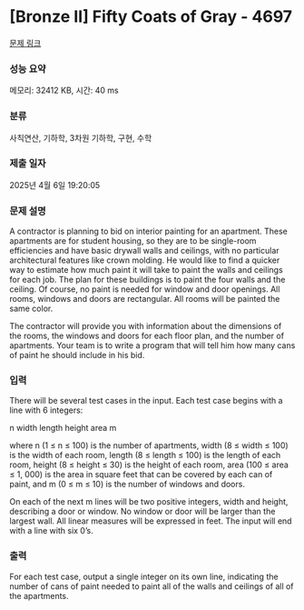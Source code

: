 # [Bronze II] Fifty Coats of Gray - 4697 

[문제 링크](https://www.acmicpc.net/problem/4697) 

### 성능 요약

메모리: 32412 KB, 시간: 40 ms

### 분류

사칙연산, 기하학, 3차원 기하학, 구현, 수학

### 제출 일자

2025년 4월 6일 19:20:05

### 문제 설명

<p>A contractor is planning to bid on interior painting for an apartment. These apartments are for student housing, so they are to be single-room efficiencies and have basic drywall walls and ceilings, with no particular architectural features like crown molding. He would like to find a quicker way to estimate how much paint it will take to paint the walls and ceilings for each job. The plan for these buildings is to paint the four walls and the ceiling. Of course, no paint is needed for window and door openings. All rooms, windows and doors are rectangular. All rooms will be painted the same color.</p>

<p>The contractor will provide you with information about the dimensions of the rooms, the windows and doors for each floor plan, and the number of apartments. Your team is to write a program that will tell him how many cans of paint he should include in his bid.</p>

### 입력 

 <p>There will be several test cases in the input. Each test case begins with a line with 6 integers:</p>

<p>n width length height area m</p>

<p>where n (1 ≤ n ≤ 100) is the number of apartments, width (8 ≤ width ≤ 100) is the width of each room, length (8 ≤ length ≤ 100) is the length of each room, height (8 ≤ height ≤ 30) is the height of each room, area (100 ≤ area ≤ 1, 000) is the area in square feet that can be covered by each can of paint, and m (0 ≤ m ≤ 10) is the number of windows and doors.</p>

<p>On each of the next m lines will be two positive integers, width and height, describing a door or window. No window or door will be larger than the largest wall. All linear measures will be expressed in feet. The input will end with a line with six 0’s.</p>

### 출력 

 <p>For each test case, output a single integer on its own line, indicating the number of cans of paint needed to paint all of the walls and ceilings of all of the apartments.</p>

